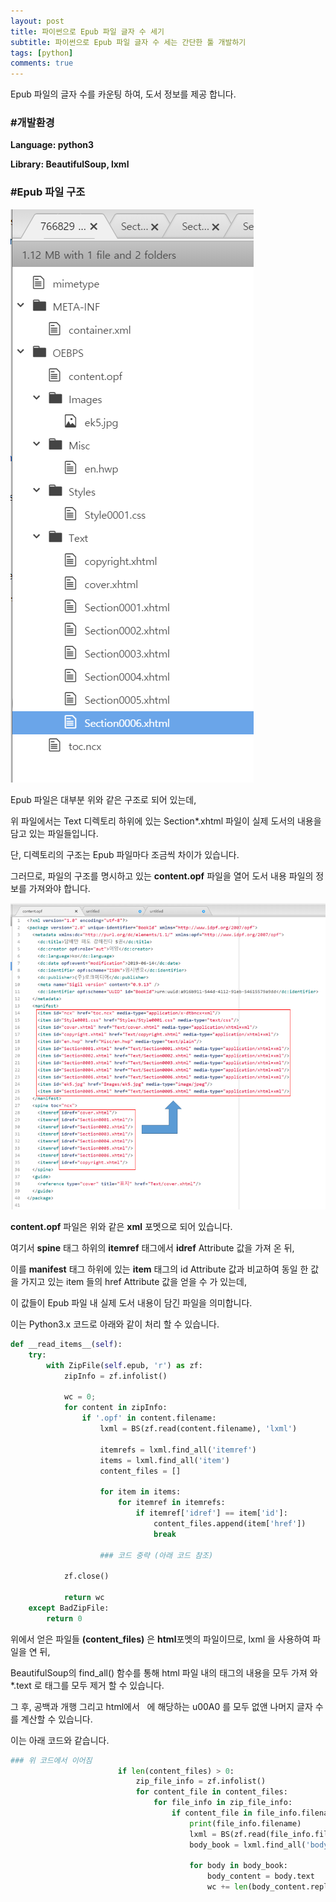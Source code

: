```yaml
---
layout: post
title: 파이썬으로 Epub 파일 글자 수 세기
subtitle: 파이썬으로 Epub 파일 글자 수 세는 간단한 툴 개발하기
tags: [python]
comments: true
---
```


Epub 파일의 글자 수를 카운팅 하여, 도서 정보를 제공 합니다.


### #개발환경
**Language: python3**

**Library: BeautifulSoup, lxml**



### #Epub 파일 구조

![epub](/assets/img/epub_hierarchy.png)

Epub 파일은 대부분 위와 같은 구조로 되어 있는데, 

위 파일에서는 Text 디렉토리 하위에 있는 Section*.xhtml 파일이 실제 도서의 내용을 담고 있는 파일들입니다.

단, 디렉토리의 구조는 Epub 파일마다 조금씩 차이가 있습니다.

그러므로,  파일의 구조를 명시하고 있는 **content.opf** 파일을 열어 도서 내용 파일의 정보를 가져와야 합니다.



![epub](/assets/img/20200227/content_opf.png)


**content.opf** 파일은 위와 같은 **xml** 포멧으로 되어 있습니다.

여기서 **spine** 태그 하위의 **itemref** 태그에서 **idref** Attribute 값을 가져 온 뒤, 

이를 **manifest** 태그 하위에 있는 **item** 태그의 id Attribute 값과 비교하여 동일 한 값을 가지고 있는 item 들의 href Attribute 값을 얻을 수 가 있는데,

이 값들이 Epub 파일 내 실제 도서 내용이 담긴 파일을 의미합니다.



이는 Python3.x 코드로 아래와 같이 처리 할 수 있습니다.

```python
def __read_items__(self):
    try:
        with ZipFile(self.epub, 'r') as zf:
            zipInfo = zf.infolist()
 
            wc = 0;
            for content in zipInfo:
                if '.opf' in content.filename:
                    lxml = BS(zf.read(content.filename), 'lxml')
 
                    itemrefs = lxml.find_all('itemref')
                    items = lxml.find_all('item')
                    content_files = []
 
                    for item in items:
                        for itemref in itemrefs:
                            if itemref['idref'] == item['id']:
                                content_files.append(item['href'])
                                break
 
                    ### 코드 중략 (아래 코드 참조)
 
            zf.close()
 
            return wc
    except BadZipFile:
        return 0
```


위에서 얻은 파일들 **(content_files)** 은 **html**포멧의 파일이므로,  lxml 을 사용하여 파일을 연 뒤, 

BeautifulSoup의 find_all() 함수를 통해 html 파일 내의 <body> 태그의 내용을 모두 가져 와 *.text 로 태그를 모두 제거 할 수 있습니다.

그 후, 공백과 개행 그리고 html에서 &nbsp; 에 해당하는 u00A0 를 모두 없앤 나머지 글자 수를 계산할 수 있습니다.



이는 아래 코드와 같습니다.


```python
### 위 코드에서 이어짐
                        if len(content_files) > 0:
                            zip_file_info = zf.infolist()
                            for content_file in content_files:
                                for file_info in zip_file_info:
                                    if content_file in file_info.filename:
                                        print(file_info.filename)
                                        lxml = BS(zf.read(file_info.filename), 'lxml')
                                        body_book = lxml.find_all('body')
 
                                        for body in body_book:
                                            body_content = body.text
                                            wc += len(body_content.replace(" ", "").replace("\n", "").replace(u"\u00A0", ""))

```

